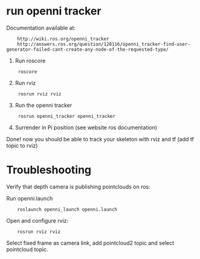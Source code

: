 run openni tracker
==================

Documentation available at:

		http://wiki.ros.org/openni_tracker
		http://answers.ros.org/question/128116/openni_tracker-find-user-generator-failed-cant-create-any-node-of-the-requested-type/

1. Run roscore

		roscore

2. Run rviz

		rosrun rviz rviz

3. Run the openni tracker

		rosrun openni_tracker openni_tracker

4. Surrender in Pi position (see website ros documentation)


Done! now you should be able to track your skeleton with rviz and tf (add tf topic to rviz)


Troubleshooting
===============

Verify that depth camera is publishing pointclouds on ros:

Run openni.launch

		roslaunch openni_launch openni.launch
	
Open and configure rviz:

		rosrun rviz rviz
		
Select fixed frame as camera link, add pointcloud2 topic and select pointcloud topic.
